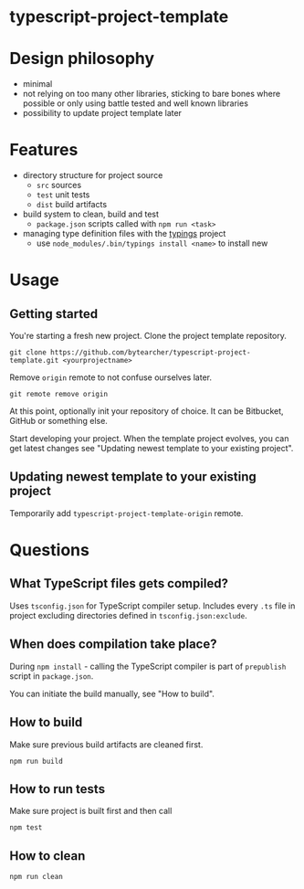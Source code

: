 # typescript-project-template

# Design philosophy

- minimal 
- not relying on too many other libraries, sticking to bare bones where possible or only using battle tested and well known libraries
- possibility to update project template later

# Features

- directory structure for project source
    + `src` sources
    + `test` unit tests
    + `dist` build artifacts
- build system to clean, build and test
    + `package.json` scripts called with `npm run <task>`
- managing type definition files with the [typings](https://github.com/typings/typings) project
    + use `node_modules/.bin/typings install <name>` to install new

# Usage

## Getting started

You're starting a fresh new project. Clone the project template repository.
    
    git clone https://github.com/bytearcher/typescript-project-template.git <yourprojectname>

Remove `origin` remote to not confuse ourselves later.

    git remote remove origin

At this point, optionally init your repository of choice. It can be Bitbucket, GitHub or something else.

Start developing your project. When the template project evolves, you can get latest changes see "Updating newest template to your existing project".

## Updating newest template to your existing project

Temporarily add `typescript-project-template-origin` remote.

# Questions

## What TypeScript files gets compiled?

Uses `tsconfig.json` for TypeScript compiler setup. Includes every `.ts` file in project excluding directories defined in `tsconfig.json:exclude`.

## When does compilation take place?

During `npm install` - calling the TypeScript compiler is part of `prepublish` script in `package.json`.

You can initiate the build manually, see "How to build".

## How to build

Make sure previous build artifacts are cleaned first.

    npm run build

## How to run tests

Make sure project is built first and then call

    npm test

## How to clean

    npm run clean
